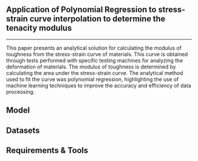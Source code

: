 ## Application of __Polynomial Regression__ to stress-strain curve interpolation to determine the tenacity modulus

---

This paper presents an analytical solution for calculating the modulus of toughness from the stress-strain curve of materials. This curve is obtained through tests performed with specific testing machines for analyzing the deformation of materials. The modulus of toughness is determined by calculating the area under the stress-strain curve. The analytical method used to fit the curve was polynomial regression, highlighting the use of machine learning techniques to improve the accuracy and efficiency of data processing.

## Model

## Datasets

## Requirements & Tools

